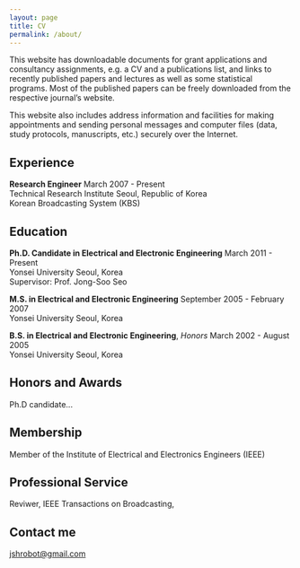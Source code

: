 ```yaml
---
layout: page
title: CV
permalink: /about/
---
```


This website has downloadable documents for grant applications and consultancy assignments, e.g. a CV and a publications list, and links to recently published papers and lectures as well as some statistical programs. Most of the published papers can be freely downloaded from the respective journal’s website.

This website also includes address information and facilities for making appointments and sending personal messages and computer files (data, study protocols, manuscripts, etc.) securely over the Internet.


## Experience

**Research Engineer**              March 2007 - Present             
Technical Research Institute       Seoul, Republic of Korea       
Korean Broadcasting System (KBS)                                  

## Education

**Ph.D. Candidate in Electrical and Electronic Engineering**   March 2011 - Present    
Yonsei University    Seoul, Korea    
Supervisor: Prof. Jong-Soo Seo    
	 
**M.S. in Electrical and Electronic Engineering**     September 2005 - February 2007    
Yonsei University   Seoul, Korea     

**B.S. in Electrical and Electronic Engineering**, *Honors*   March 2002 - August 2005    
Yonsei University   Seoul, Korea    
	 

## Honors and Awards

Ph.D candidate...

## Membership

Member of the Institute of Electrical and Electronics Engineers (IEEE)

## Professional Service

Reviwer, IEEE Transactions on Broadcasting,

## Contact me

[jshrobot@gmail.com](mailto:jshrobot@gmail.com)
